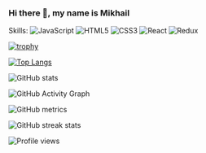### Hi there 👋, my name is Mikhail

Skills:
<img alt="JavaScript" src="https://img.shields.io/badge/javascript%20-%23323330.svg?&style=for-the-badge&logo=javascript&logoColor=%23F7DF1E"/>
<img alt="HTML5" src="https://img.shields.io/badge/html5%20-%23E34F26.svg?&style=for-the-badge&logo=html5&logoColor=white"/>
<img alt="CSS3" src="https://img.shields.io/badge/css3%20-%231572B6.svg?&style=for-the-badge&logo=css3&logoColor=white"/>
<img alt="React" src="https://img.shields.io/badge/react%20-%2320232a.svg?&style=for-the-badge&logo=react&logoColor=%2361DAFB"/>
<img alt="Redux" src="https://img.shields.io/badge/redux%20-%23593d88.svg?&style=for-the-badge&logo=redux&logoColor=white"/>


[![trophy](https://github-profile-trophy.vercel.app/?username=mordgard)](https://github.com/ryo-ma/github-profile-trophy)

[![Top Langs](https://github-readme-stats.vercel.app/api/top-langs/?username=mordgard)](https://github.com/anuraghazra/github-readme-stats)

![GitHub stats](https://github-readme-stats.vercel.app/api?username=mordgard&show_icons=true)  

![GitHub Activity Graph](https://activity-graph.herokuapp.com/graph?username=mordgard)  

![GitHub metrics](https://metrics.lecoq.io/mordgard)  

![GitHub streak stats](https://github-readme-streak-stats.herokuapp.com/?user=mordgard)  

![Profile views](https://gpvc.arturio.dev/mordgard)  
<!--
**mordgard/mordgard** is a ✨ _special_ ✨ repository because its `README.md` (this file) appears on your GitHub profile.

Here are some ideas to get you started:

- 🔭 I’m currently working on ...
- 🌱 I’m currently learning ...
- 👯 I’m looking to collaborate on ...
- 🤔 I’m looking for help with ...
- 💬 Ask me about ...
- 📫 How to reach me: ...
- 😄 Pronouns: ...
- ⚡ Fun fact: ...
-->

